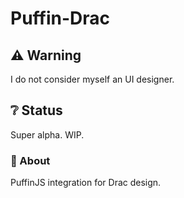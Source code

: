 <p align="center">
   <h1>Puffin-Drac</h1>
</p>

## ⚠ Warning
I do not consider myself an UI designer.

## ❔ Status
Super alpha. WIP.

### 🎈 About

PuffinJS integration for Drac design.

